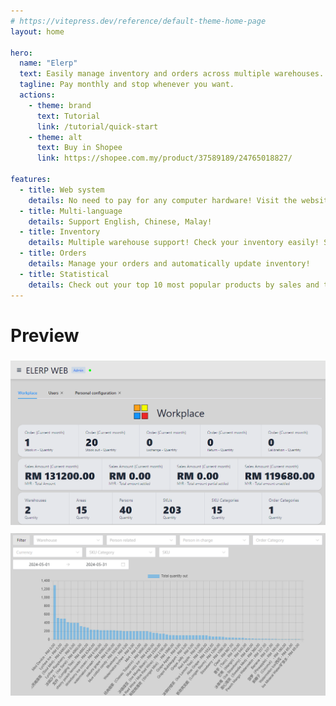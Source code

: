 ```yaml
---
# https://vitepress.dev/reference/default-theme-home-page
layout: home

hero:
  name: "Elerp"
  text: Easily manage inventory and orders across multiple warehouses.
  tagline: Pay monthly and stop whenever you want.
  actions:
    - theme: brand
      text: Tutorial
      link: /tutorial/quick-start
    - theme: alt
      text: Buy in Shopee
      link: https://shopee.com.my/product/37589189/24765018827/

features:
  - title: Web system
    details: No need to pay for any computer hardware! Visit the website directly to use it!
  - title: Multi-language
    details: Support English, Chinese, Malay!
  - title: Inventory
    details: Multiple warehouse support! Check your inventory easily! Support filtering!
  - title: Orders
    details: Manage your orders and automatically update inventory!
  - title: Statistical
    details: Check out your top 10 most popular products by sales and their total sales!
---
```


# Preview
<img style="margin: 5px auto" src="./assets/preview1.png">
<img style="margin: 5px auto" src="./assets/preview2.png">
